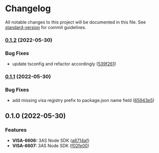# Changelog

All notable changes to this project will be documented in this file. See [standard-version](https://github.com/conventional-changelog/standard-version) for commit guidelines.

### [0.1.2](https://gitlab.va-endpoint.com/visa/sdks/3as/nodejs/compare/v0.1.1...v0.1.2) (2022-05-30)


### Bug Fixes

* update tsconfig and refactor accordingly ([539f261](https://gitlab.va-endpoint.com/visa/sdks/3as/nodejs/commit/539f2618f8dd4b83502744d781593fe286bfe121))

### [0.1.1](https://gitlab.va-endpoint.com/visa/sdks/3as/nodejs/compare/v0.1.0...v0.1.1) (2022-05-30)


### Bug Fixes

* add missing visa registry prefix to package.json name field ([65943e5](https://gitlab.va-endpoint.com/visa/sdks/3as/nodejs/commit/65943e5ad9bae2e8ed4c327d62d89d2349bd2334))

## 0.1.0 (2022-05-30)


### Features

* **VISA-6606:** 3AS Node SDK ([a8714af](https://gitlab.va-endpoint.com/visa/sdks/3as/nodejs/commit/a8714afbaac47487f5dae362c85b821ccf7b060b))
* **VISA-6607:** 3AS Node SDK ([f02fe00](https://gitlab.va-endpoint.com/visa/sdks/3as/nodejs/commit/f02fe00d43dc7d9ed7406e03ee02dd0d72bde207))
